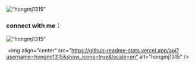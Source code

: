 <p align=“left”> <img src=“https://komarev.com/ghpvc/?username=hongmj1315&label=Profile%20views&color=0e75b6&style=flat” alt=“hongmj1315” /> </p><h3 align=“left”>connect with me：</h3><p align=“left”></p>

<p><img align=“left” src=”https://github-readme-stats.vercel.app/api/top-langs?username=hongmj1315&show_icons=true&locale=en&layout=compact“ alt=”hongmj1315“ /></p><p>

&nbsp;<img align=”center“ src=”https://github-readme-stats.vercel.app/api?username=hongmj1315&show_icons=true&locale=en“ alt=”hongmj1315“ /></p>
